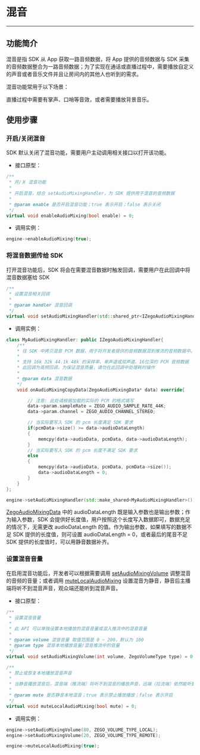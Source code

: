 # 混音

- - -

## 功能简介

混音是指 SDK 从 App 获取一路音频数据，将 App 提供的音频数据与 SDK 采集的音频数据整合为一路音频数据；为了实现在通话或直播过程中，需要播放自定义的声音或者音乐文件并且让房间内的其他人也听到的需求。

混音功能常用于以下场景：

直播过程中需要有掌声、口哨等音效，或者需要播放背景音乐。


## 使用步骤

### 开启/关闭混音

SDK 默认关闭了混音功能，需要用户主动调用相关接口以打开该功能。

- 接口原型：

```cpp
/**
 * 开/关 混音功能
 *
 * 开启混音，结合 setAudioMixingHandler，为 SDK 提供用于混音的音频数据
 *
 * @param enable 是否开启混音功能；true 表示开启；false 表示关闭
 */
virtual void enableAudioMixing(bool enable) = 0;
```

- 调用实例：

```cpp
engine->enableAudioMixing(true);
```

### 将混音数据传给 SDK

打开混音功能后，SDK 将会在需要混音数据时触发回调，需要用户在此回调中将混音数据塞给 SDK

```cpp
/**
 * 设置混音相关回调
 *
 * @param handler 混音回调
 */
virtual void setAudioMixingHandler(std::shared_ptr<IZegoAudioMixingHandler> handler) = 0;
```

- 调用实例：

```cpp
class MyAudioMixingHandler: public IZegoAudioMixingHandler{
    /**
    * 往 SDK 中拷贝混音 PCM 数据，用于将开发者提供的音频数据混到推流的音频数据中。 和 [enableAudioMixing] 结合使用
    *
    * 支持 16k 32k 44.1k 48k 的采样率、单声道或双声道、16位深的 PCM 音频数据
    * 此回调为高频回调，为保证混音质量，请勿在此回调中处理耗时操作
    *
    * @param data 混音数据
    */
    void onAudioMixingCopyData(ZegoAudioMixingData* data) override{

        // 注意: 此处请根据加载的实际的 PCM 的格式填写
        data->param.sampleRate = ZEGO_AUDIO_SAMPLE_RATE_44K;
        data->param.channel = ZEGO_AUDIO_CHANNEL_STEREO;

        // 当实际要写入 SDK 的 pcm 长度满足 SDK 要求
        if(pcmData->size() >= data->audioDataLength)
        {
            memcpy(data->audioData, pcmData, data->audioDataLength);
        }
        // 当实际要写入 SDK 的 pcm 长度不满足 SDK 要求
        else
        {
            memcpy(data->audioData, pcmData, pcmData->size());
            data->audioDataLength = 0;
        }
    }
};

engine->setAudioMixingHandler(std::make_shared<MyAudioMixingHandler>());
```

[ZegoAudioMixingData](https://doc-zh.zego.im/article/api?doc=Express_Audio_SDK_API~cpp_ue~struct~ZegoAudioMixingData) 中的 audioDataLength 既是输入参数也是输出参数；作为输入参数，SDK 会提供好长度值，用户按照这个长度写入数据即可，数据充足的情况下，无需更改 audioDataLength 的值。作为输出参数，如果填写的数据不足 SDK 提供的长度值，则可设置 audioDataLength = 0，或者最后的尾音不足 SDK 提供的长度值时，可以用静音数据补齐。

### 设置混音音量

在启用混音功能后，开发者可以根据需要调用 [setAudioMixingVolume](https://doc-zh.zego.im/article/api?doc=Express_Audio_SDK_API~cpp_ue~class~IZegoExpressEngine#set-audio-mixing-volume) 调整混音的音频的音量；或者调用 [muteLocalAudioMixing](https://doc-zh.zego.im/article/api?doc=Express_Audio_SDK_API~cpp_ue~class~IZegoExpressEngine#mute-local-audio-mixing) 设置混音为静音，静音后主播端将听不到混音声音，观众端还能听到混音声音。

- 接口原型：

```cpp
/**
 * 设置混音音量
 *
 * 此 API 可以单独设置本地播放的混音音量或混入推流中的混音音量
 *
 * @param volume 混音音量 取值范围是 0 ~ 200，默认为 100
 * @param type 混音本地播放音量/混音推流中的音量
 */
virtual void setAudioMixingVolume(int volume, ZegoVolumeType type) = 0;

/**
 * 禁止或恢复本地播放混音声音
 *
 * 当静音播放混音后，混音端（推流端）将听不到混音的播放声音，远端（拉流端）依然能听到混音
 *
 * @param mute 是否静音本地混音；true 表示禁止播放播放；false 表示开启
 */
virtual void muteLocalAudioMixing(bool mute) = 0;
```

- 调用实例：

```cpp
engine->setAudioMixingVolume(80, ZEGO_VOLUME_TYPE_LOCAL);
engine->setAudioMixingVolume(20, ZEGO_VOLUME_TYPE_REMOTE);

engine->muteLocalAudioMixing(true);
```
